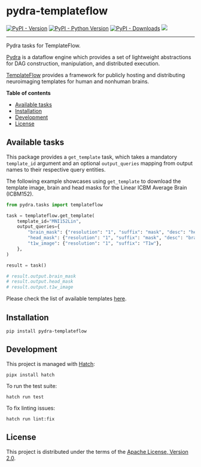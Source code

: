 # pydra-templateflow

[![PyPI - Version][pypi-version]][pypi-project]
[![PyPI - Python Version][pypi-pyversions]][pypi-project]
[![PyPI - Downloads][pypi-downloads]][pypi-project]
![][status-test]

----

Pydra tasks for TemplateFlow.

[Pydra][pydra] is a dataflow engine which provides
a set of lightweight abstractions for DAG
construction, manipulation, and distributed execution.

[TemplateFlow][templateflow] provides a framework
for publicly hosting and distributing neuroimaging templates
for human and nonhuman brains.

**Table of contents**

- [Available tasks](#available-tasks)
- [Installation](#installation)
- [Development](#development)
- [License](#license)

## Available tasks

This package provides a `get_template` task, which takes a mandatory `template_id` argument
and an optional `output_queries` mapping from output names to their respective query entities.

The following example showcases using `get_template` to download the template image,
brain and head masks for the Linear ICBM Average Brain (ICBM152).

```python
from pydra.tasks import templateflow

task = templateflow.get_template(
    template_id="MNI152Lin",
    output_queries={
        "brain_mask": {"resolution": "1", "suffix": "mask", "desc": "head"},
        "head_mask": {"resolution": "1", "suffix": "mask", "desc": "brain"},
        "t1w_image": {"resolution": "1", "suffix": "T1w"},
    },
)

result = task()

# result.output.brain_mask
# result.output.head_mask
# result.output.t1w_image
```

Please check the list of available templates [here][templateflow-browse].  

## Installation

```console
pip install pydra-templateflow
```

## Development

This project is managed with [Hatch][hatch]:

```console
pipx install hatch
```

To run the test suite:

```console
hatch run test
```

To fix linting issues:

```console
hatch run lint:fix
```

## License

This project is distributed under the terms of the [Apache License, Version 2.0][license].

[pypi-project]: https://pypi.org/project/pydra-templateflow/
[pypi-version]: https://img.shields.io/pypi/v/pydra-templateflow.svg
[pypi-pyversions]: https://img.shields.io/pypi/pyversions/pydra-templateflow.svg
[pypi-downloads]: https://static.pepy.tech/badge/pydra-templateflow
[status-test]: https://github.com/ghisvail/pydra-templateflow/actions/workflows/test.yaml/badge.svg
[pydra]: https://pydra.readthedocs.io/
[templateflow]: https://www.templateflow.org/
[templateflow-browse]: https://www.templateflow.org/browse/
[hatch]: https://hatch.pypa.io/
[license]: https://spdx.org/licenses/Apache-2.0.html
